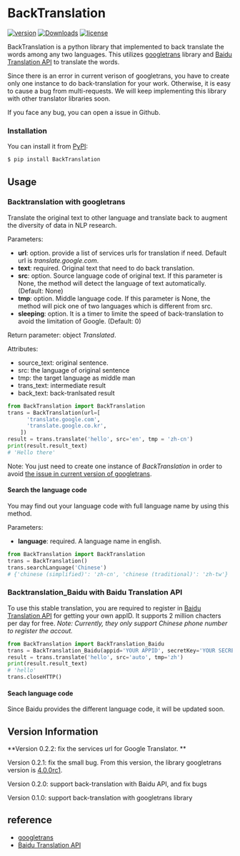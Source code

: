 # BackTranslation
[![version](https://img.shields.io/badge/version-0.2.1-blue)](https://pypi.org/project/BackTranslation/#description)
[![Downloads](https://pepy.tech/badge/backtranslation)](https://pepy.tech/project/backtranslation)
[![license](https://img.shields.io/badge/license-MIT-green)](https://github.com/hhhwwwuuu/BackTranslation/blob/main/LICENSE)

BackTranslation is a python library that implemented to back translate the words among any two languages. This utilizes [googletrans](https://py-googletrans.readthedocs.io/en/latest/) library and [Baidu Translation API](http://api.fanyi.baidu.com/) to translate the words.

Since there is an error in current verison of googletrans, you have to create only one instance to do back-translation for your work. Otherwise, it is easy to cause a bug from multi-requests. We will keep implementing this library with other translator libraries soon.

If you face any bug, you can open a issue in Github.

### Installation
You can install it from [PyPI](https://pypi.org/project/BackTranslation/#description):

```bash
$ pip install BackTranslation
```


## Usage
### Backtranslation with googletrans
Translate the original text to other language and translate back to augment the diversity of data in NLP research.

Parameters:
* **url**: option. provide a list of services urls for translation if need. Default url is _translate.google.com_.
* **text**: required. Original text that need to do back translation.
* **src**: option. Source language code of original text. If this parameter is None, the method will detect the language of text automatically. (Default: None)
* **tmp**: option. Middle language code. If this parameter is None, the method will pick one of two languages which is different from src.
* **sleeping**: option. It is a timer to limite the speed of back-translation to avoid the limitation of Google.  (Default: 0)

Return parameter: object _Translated_.

Attributes:
* source_text: original sentence.
* src: the language of original sentence
* tmp: the target language as middle man
* trans_text: intermediate result
* back_text: back-tranlsated result

```python
from BackTranslation import BackTranslation
trans = BackTranslation(url=[
      'translate.google.com',
      'translate.google.co.kr',
    ])
result = trans.translate('hello', src='en', tmp = 'zh-cn')
print(result.result_text)
# 'Hello there'
```


Note: You just need to create one instance of _BackTranslation_ in order to avoid [the issue in current version of googletrans](https://github.com/ssut/py-googletrans/issues/234#issuecomment-726067552). 

#### Search the language code
You may find out your language code with full language name by using this method.

Parameters:
* **language**: required. A language name in english.

```python
from BackTranslation import BackTranslation
trans = BackTranslation()
trans.searchLanguage('Chinese')
# {'chinese (simplified)': 'zh-cn', 'chinese (traditional)': 'zh-tw'}
```
### Backtranslation_Baidu with Baidu Translation API
To use this stable translation, you are required to register in [Baidu Translation API]((http://api.fanyi.baidu.com/)) for getting your own appID.
It supports 2 million chacters per day for free.
_Note: Currently, they only support Chinese phone number to register the accout._
````python
from BackTranslation import BackTranslation_Baidu
trans = BackTranslation_Baidu(appid='YOUR APPID', secretKey='YOUR SECRETKEY')
result = trans.translate('hello', src='auto', tmp='zh')
print(result.result_text)
# 'hello'
trans.closeHTTP()
```` 
#### Seach language code
Since Baidu provides the different language code, it will be updated soon.


## Version Information
**Version 0.2.2: fix the services url for Google Translator. **

Version 0.2.1: fix the small bug. From this version, the library googletrans version is [4.0.0rc1](https://pypi.org/project/googletrans/4.0.0rc1/).

Version 0.2.0: support back-translation with Baidu API, and fix bugs

Version 0.1.0: support back-translation with googletrans library

## reference
- [googletrans](https://py-googletrans.readthedocs.io/en/latest/)
- [Baidu Translation API](http://api.fanyi.baidu.com/)